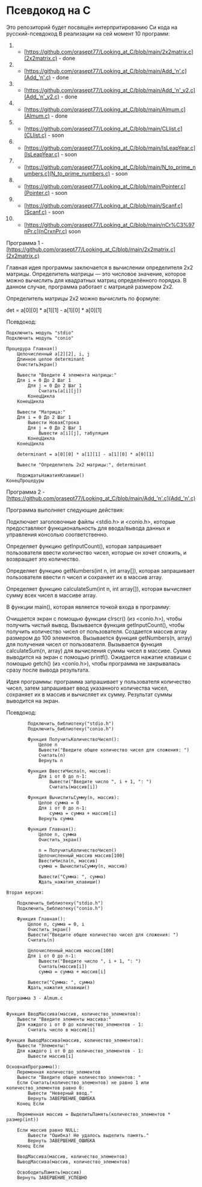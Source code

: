 # Псевдокод на С

Это репозиторий будет посвящён интерпритированию Си кода на русский-псевдокод 
В реализации на сей момент 10 программ:

1. - [https://github.com/orasept77/Looking_at_C/blob/main/2x2matrix.c](2x2matrix.c) - done
2. - [https://github.com/orasept77/Looking_at_C/blob/main/Add_'n'.c](Add_'n'.c) - done
3. - [https://github.com/orasept77/Looking_at_C/blob/main/Add_'n'_v2.c](Add_'n'_v2.c) - done
4. - [https://github.com/orasept77/Looking_at_C/blob/main/Almum.c](Almum.c) - done
5. - [https://github.com/orasept77/Looking_at_C/blob/main/CLlist.c](CLlist.c) - soon
6. - [https://github.com/orasept77/Looking_at_C/blob/main/IsLeapYear.c](IsLeapYear.c) - soon
7. - [https://github.com/orasept77/Looking_at_C/blob/main/N_to_prime_numbers.c](N_to_prime_numbers.c) - soon
8. - [https://github.com/orasept77/Looking_at_C/blob/main/Pointer.c](Pointer.c) - soon
9. - [https://github.com/orasept77/Looking_at_C/blob/main/Scanf.c](Scanf.c) - soon
10. - [https://github.com/orasept77/Looking_at_C/blob/main/nCr%C3%97nPr.c](nCrxnPr.c) soon 

Программа 1 - [https://github.com/orasept77/Looking_at_C/blob/main/2x2matrix.c](2x2matrix.c)

Главная идея программы заключается в вычислении определителя 2x2 матрицы. Определитель матрицы — это числовое значение, которое можно вычислить для квадратных матриц определённого порядка. В данном случае, программа работает с матрицей размером 2x2.

Определитель матрицы 2x2 можно вычислить по формуле:

det = a[0][0] * a[1][1] - a[1][0] * a[0][1] 

Псевдокод:

    Подключить модуль "stdio"
    Подключить модуль "conio"
    
    Процедура Главная()
        Целочисленный a[2][2], i, j
        Длинное целое determinant
        ОчиститьЭкран()
    
        Вывести "Введите 4 элемента матрицы:"
        Для i = 0 До 2 Шаг 1
            Для j = 0 До 2 Шаг 1
                Считать(a[i][j])
            КонецЦикла
        КонецЦикла
    
        Вывести "Матрица:"
        Для i = 0 До 2 Шаг 1
            Вывести НоваяСтрока
            Для j = 0 До 2 Шаг 1
                Вывести a[i][j], табуляция
            КонецЦикла
        КонецЦикла
    
        determinant = a[0][0] * a[1][1] - a[1][0] * a[0][1]
    
        Вывести "Определитель 2x2 матрицы:", determinant
    
        ПодождатьНажатияКлавиши()
    КонецПроцедуры



Программа 2 - [https://github.com/orasept77/Looking_at_C/blob/main/Add_'n'.c](Add_'n'.c)

Программа выполняет следующие действия:

Подключает заголовочные файлы <stdio.h> и <conio.h>, которые предоставляют функциональность для ввода/вывода данных и управления консолью соответственно.

Определяет функцию getInputCount(), которая запрашивает пользователя ввести количество чисел, которые он хочет сложить, и возвращает это количество.

Определяет функцию getNumbers(int n, int array[]), которая запрашивает пользователя ввести n чисел и сохраняет их в массив array.

Определяет функцию calculateSum(int n, int array[]), которая вычисляет сумму всех чисел в массиве array.

В функции main(), которая является точкой входа в программу:

Очищается экран с помощью функции clrscr() (из <conio.h>), чтобы получить чистый вывод.
Вызывается функция getInputCount(), чтобы получить количество чисел от пользователя.
Создается массив array размером до 100 элементов.
Вызывается функция getNumbers(n, array) для получения чисел от пользователя.
Вызывается функция calculateSum(n, array) для вычисления суммы чисел в массиве.
Сумма выводится на экран с помощью printf().
Ожидается нажатие клавиши с помощью getch() (из <conio.h>), чтобы программа не закрывалась сразу после вывода результата.

Идея программы: программа запрашивает у пользователя количество чисел, затем запрашивает ввод указанного количества чисел, сохраняет их в массив и вычисляет их сумму. Результат суммы выводится на экран.

Псевдокод:
        
            Подключить_библиотеку("stdio.h")
            Подключить_библиотеку("conio.h")
            
            Функция ПолучитьКоличествоЧисел():
                Целое n
                Вывести("Введите общее количество чисел для сложения: ")
                Считать(n)
                Вернуть n
            
            Функция ВвестиЧисла(n, массив):
                Для i от 0 до n-1:
                    Вывести("Введите число ", i + 1, ": ")
                    Считать(массив[i])
            
            Функция ВычислитьСумму(n, массив):
                Целое сумма = 0
                Для i от 0 до n-1:
                    сумма = сумма + массив[i]
                Вернуть сумма
            
            Функция Главная():
                Целое n, сумма
                Очистить_экран()
            
                n = ПолучитьКоличествоЧисел()
                Целочисленный_массив массив[100]
                ВвестиЧисла(n, массив)
                сумма = ВычислитьСумму(n, массив)
            
                Вывести("Сумма: ", сумма)
                Ждать_нажатия_клавиши()
    
    Вторая версия:
        
        Подключить_библиотеку("stdio.h")
        Подключить_библиотеку("conio.h")
        
        Функция Главная():
            Целое n, сумма = 0, i
            Очистить_экран()
            Вывести("Введите общее количество чисел для сложения: ")
            Считать(n)
        
            Целочисленный_массив массив[100]
            Для i от 0 до n-1:
                Вывести("Введите число ", i + 1, ": ")
                Считать(массив[i])
                сумма = сумма + массив[i]
        
            Вывести("Сумма: ", сумма)
            Ждать_нажатия_клавиши()
    
    Программа 3 - Almum.c
    
    
    Функция ВводМассива(массив, количество_элементов):
        Вывести "Введите элементы массива:"
        Для каждого i от 0 до количество_элементов - 1:
            Считать число в массив[i]
    
    Функция ВыводМассива(массив, количество_элементов):
        Вывести "Элементы:"
        Для каждого i от 0 до количество_элементов - 1:
            Вывести массив[i]
    
    ОсновнаяПрограмма():
        Переменная количество_элементов
        Вывести "Введите общее количество элементов: "
        Если Считать(количество_элементов) не равно 1 или количество_элементов равно 0:
            Вывести "Неверный ввод."
            Вернуть ЗАВЕРШЕНИЕ_ОШИБКА
        Конец Если
        
        Переменная массив = ВыделитьПамять(количество_элементов * размер(int))
    
        Если массив равно NULL:
            Вывести "Ошибка! Не удалось выделить память."
            Вернуть ЗАВЕРШЕНИЕ_ОШИБКА
        Конец Если
    
        ВводМассива(массив, количество_элементов)
        ВыводМассива(массив, количество_элементов)
    
        ОсвободитьПамять(массив)
        Вернуть ЗАВЕРШЕНИЕ_УСПЕШНО
